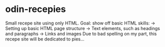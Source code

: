 # odin-recepies

Small recepe site using only HTML.
Goal: show off basic HTML skills:
 -> Setting up basic HTML page structure
 -> Text elements, such as headings and paragraphs
 -> Links and images
Due to bad spelling on my part, this recepe site will be dedicated to pies...